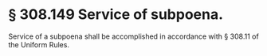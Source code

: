 # § 308.149   Service of subpoena.

Service of a subpoena shall be accomplished in accordance with § 308.11 of the Uniform Rules. 




